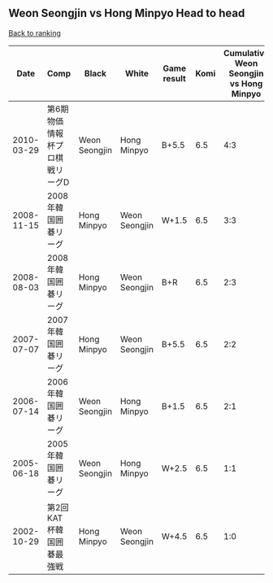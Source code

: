 ## Weon Seongjin vs Hong Minpyo Head to head

[Back to ranking](../../index.md)




| **Date** | **Comp** | **Black** | **White** | **Game result** | **Komi** | **Cumulative Weon Seongjin vs Hong Minpyo** | **Weon Seongjin streak** | **Hong Minpyo streak** | 
| --- | --- | --- | --- | --- | --- | --- | --- | --- |
| 2010-03-29 | 第6期物価情報杯プロ棋戦リーグD | Weon Seongjin | Hong Minpyo | B+5.5 | 6.5 | 4:3 | 2 | 0 | 
| 2008-11-15 | 2008年韓国囲碁リーグ | Hong Minpyo | Weon Seongjin | W+1.5 | 6.5 | 3:3 | 1 | 0 | 
| 2008-08-03 | 2008年韓国囲碁リーグ | Hong Minpyo | Weon Seongjin | B+R | 6.5 | 2:3 | 0 | 2 | 
| 2007-07-07 | 2007年韓国囲碁リーグ | Hong Minpyo | Weon Seongjin | B+5.5 | 6.5 | 2:2 | 0 | 1 | 
| 2006-07-14 | 2006年韓国囲碁リーグ | Weon Seongjin | Hong Minpyo | B+1.5 | 6.5 | 2:1 | 1 | 0 | 
| 2005-06-18 | 2005年韓国囲碁リーグ | Weon Seongjin | Hong Minpyo | W+2.5 | 6.5 | 1:1 | 0 | 1 | 
| 2002-10-29 | 第2回KAT杯韓国囲碁最強戦 | Hong Minpyo | Weon Seongjin | W+4.5 | 6.5 | 1:0 | 1 | 0 |




